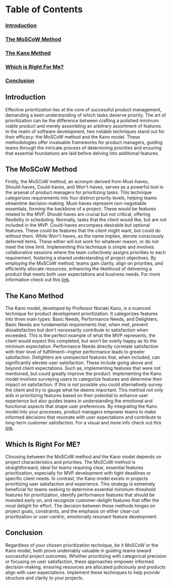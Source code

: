# Table of Contents

### [Introduction](#introduction)
### [The MoSCoW Method](#the-moscow-method)
### [The Kano Method](#the-kano-method)
### [Which is Right For Me?](#which-is-right-for-me?)
### [Conclusion](#conclusion)

## Introduction

Effective prioritization lies at the core of successful product management, demanding a keen understanding of which tasks deserve priority. The art of prioritization can be the difference between crafting a polished minimum viable product and merely assembling an arbitrary assortment of features. In the realm of software development, two notable techniques stand out for their efficacy: the MoSCoW method and the Kano model. These methodologies offer invaluable frameworks for product managers, guiding teams through the intricate process of determining priorities and ensuring that essential foundations are laid before delving into additional features.

## The MoSCoW Method

Firstly, the MoSCoW method, an acronym derived from Must-haves, Should-haves, Could-haves, and Won't-haves, serves as a powerful tool in the arsenal of product managers for prioritizing tasks. This technique categorizes requirements into four distinct priority levels, helping teams streamline decision-making. Must-haves represent non-negotiable essentials, forming the backbone of a project. These would be features related to the MVP. Should-haves are crucial but not critical, offering flexibility in scheduling. Normally, tasks that the client would like, but are not included in the MVP. Could-haves encompass desirable but optional features. These could be features that the client might want, but could do without them. While Won't-haves, as the name implies, denote consciously deferred items. These either will not work for whatever reason, or do not meet the time limit. Implementing this technique is simple and involves collaborative sessions where the team collectively assigns priorities to each requirement, fostering a shared understanding of project objectives. By employing the MoSCoW method, teams gain clarity, align on priorities, and efficiently allocate resources, enhancing the likelihood of delivering a product that meets both user expectations and business needs. For more information check out this [link](https://www.techtarget.com/searchsoftwarequality/definition/MoSCoW-method).

## The Kano Method

The Kano model, developed by Professor Noriaki Kano, is a nuanced technique for product development prioritization. It categorizes features into three main types: Basic Needs, Performance Needs, and Delighters. Basic Needs are fundamental requirements that, when met, prevent dissatisfaction but don't necessarily contribute to satisfaction when exceeded. This is the perfect example of what the MVP represents, the client would expect this completed, but won’t be overly happy as its the minimum expectation. Performance Needs directly correlate satisfaction with their level of fulfillment—higher performance leads to greater satisfaction. Delighters are unexpected features that, when included, can significantly elevate user satisfaction. These include going above and beyond client expectations. Such as, implementing features that were not mentioned, but could greatly improve the product. Implementing the Kano model involves surveying users to categorize features and determine their impact on satisfaction. If this is not possible you could alternatively survey the client and try to gauge what he deems important. This method not only aids in prioritizing features based on their potential to enhance user experience but also guides teams in understanding the emotional and functional aspects that shape user preferences. By integrating the Kano model into your processes, product managers empower teams to make informed decisions that resonate with user expectations and contribute to long-term customer satisfaction. For a visual and more info check out this [link](https://www.qualtrics.com/experience-management/research/kano-analysis).

## Which Is Right For ME?
Choosing between the MoSCoW method and the Kano model depends on project characteristics and priorities. The MoSCoW method is straightforward, ideal for teams requiring clear, essential features prioritization, especially for MVP development with tight deadlines or specific client needs. In contrast, the Kano model excels in projects prioritizing user satisfaction and experience. This strategy is extremely beneficial for teams seeking to determine essential minimum-threshold features for prioritization, identify performance features that should be invested early on, and recognize customer-delight features that offer the most delight for effort. The decision between these methods hinges on project goals, constraints, and the emphasis on either clear-cut prioritization or user-centric, emotionally resonant feature development.

## Conclusion

Regardless of your chosen prioritization technique, be it MoSCoW or the Kano model, both prove undeniably valuable in guiding teams toward successful project outcomes. Whether prioritizing with categorical precision or focusing on user satisfaction, these approaches empower informed decision-making, ensuring resources are allocated judiciously and products align with user expectations. Implement these techniques to help provide structure and clarity to your projects.
